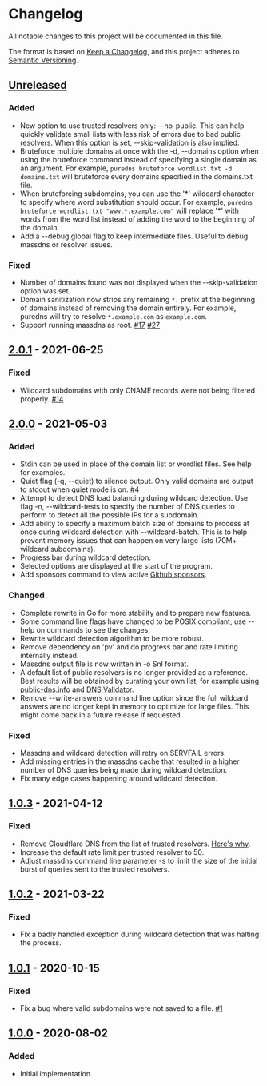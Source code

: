 # Changelog
All notable changes to this project will be documented in this file.

The format is based on [Keep a Changelog](https://keepachangelog.com/en/1.0.0/),
and this project adheres to [Semantic Versioning](https://semver.org/spec/v2.0.0.html).

## [Unreleased]
### Added
- New option to use trusted resolvers only: --no-public. This can help quickly validate small lists with less risk of errors due to bad public resolvers. When this option is set, --skip-validation is also implied.
- Bruteforce multiple domains at once with the -d, --domains option when using the bruteforce command instead of specifying a single domain as an argument. For example, `puredns bruteforce wordlist.txt -d domains.txt` will bruteforce every domains specified in the domains.txt file.
- When bruteforcing subdomains, you can use the '\*' wildcard character to specify where word substitution should occur. For example, `puredns bruteforce wordlist.txt "www.*.example.com"` will replace '\*' with words from the word list instead of adding the word to the beginning of the domain.
- Add a --debug global flag to keep intermediate files. Useful to debug massdns or resolver issues.

### Fixed
- Number of domains found was not displayed when the --skip-validation option was set.
- Domain sanitization now strips any remaining `*.` prefix at the beginning of domains instead of removing the domain entirely. For example, puredns will try to resolve `*.example.com` as `example.com`.
- Support running massdns as root. [#17](https://github.com/d3mondev/puredns/issues/17) [#27](https://github.com/d3mondev/puredns/issues/27)

## [2.0.1] - 2021-06-25
### Fixed
- Wildcard subdomains with only CNAME records were not being filtered properly. [#14](https://github.com/d3mondev/puredns/issues/14)

## [2.0.0] - 2021-05-03
### Added
- Stdin can be used in place of the domain list or wordlist files. See help for examples.
- Quiet flag (-q, --quiet) to silence output. Only valid domains are output to stdout when quiet mode is on. [#4](https://github.com/d3mondev/puredns/issues/4)
- Attempt to detect DNS load balancing during wildcard detection. Use flag -n, --wildcard-tests to specify the number of DNS queries to perform to detect all the possible IPs for a subdomain.
- Add ability to specify a maximum batch size of domains to process at once during wildcard detection with --wildcard-batch. This is to help prevent memory issues that can happen on very large lists (70M+ wildcard subdomains).
- Progress bar during wildcard detection.
- Selected options are displayed at the start of the program.
- Add sponsors command to view active [Github sponsors](https://github.com/sponsors/d3mondev).

### Changed
- Complete rewrite in Go for more stability and to prepare new features.
- Some command line flags have changed to be POSIX compliant, use --help on commands to see the changes.
- Rewrite wildcard detection algorithm to be more robust.
- Remove dependency on 'pv' and do progress bar and rate limiting internally instead.
- Massdns output file is now written in -o Snl format.
- A default list of public resolvers is no longer provided as a reference. Best results will be obtained by curating your own list, for example using [public-dns.info](https://public-dns.info/nameservers-all.txt) and [DNS Validator](https://github.com/vortexau/dnsvalidator).
- Remove --write-answers command line option since the full wildcard answers are no longer kept in memory to optimize for large files. This might come back in a future release if requested.

### Fixed
- Massdns and wildcard detection will retry on SERVFAIL errors.
- Add missing entries in the massdns cache that resulted in a higher number of DNS queries being made during wildcard detection.
- Fix many edge cases happening around wildcard detection.

## [1.0.3] - 2021-04-12
### Fixed
- Remove Cloudflare DNS from the list of trusted resolvers. [Here's why](https://twitter.com/d3mondev/status/1381678504450924552?s=20).
- Increase the default rate limit per trusted resolver to 50.
- Adjust massdns command line parameter -s to limit the size of the initial burst of queries sent to the trusted resolvers.

## [1.0.2] - 2021-03-22
### Fixed
- Fix a badly handled exception during wildcard detection that was halting the process.

## [1.0.1] - 2020-10-15
### Fixed
- Fix a bug where valid subdomains were not saved to a file. [#1](https://github.com/d3mondev/puredns/issues/1)

## [1.0.0] - 2020-08-02
### Added
- Initial implementation.

[Unreleased]: https://github.com/d3mondev/puredns/compare/v2.0.0...HEAD
[1.0.0]: https://github.com/d3mondev/puredns/releases/tag/v1.0.0
[1.0.1]: https://github.com/d3mondev/puredns/releases/tag/v1.0.1
[1.0.2]: https://github.com/d3mondev/puredns/releases/tag/v1.0.2
[1.0.3]: https://github.com/d3mondev/puredns/releases/tag/v1.0.3
[2.0.0]: https://github.com/d3mondev/puredns/releases/tag/v2.0.0
[2.0.1]: https://github.com/d3mondev/puredns/releases/tag/v2.0.1
